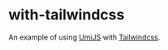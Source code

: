 # with-tailwindcss

An example of using [UmiJS](https://umijs.org/zh-CN) with [Tailwindcss](https://tailwindcss.com/).
